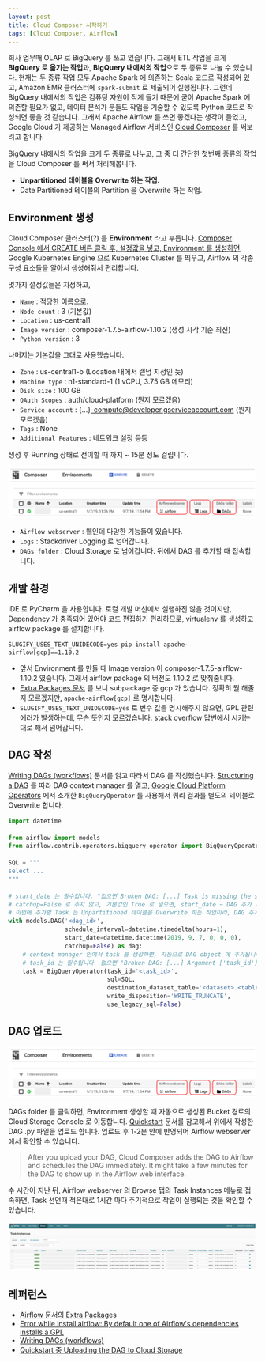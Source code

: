 ```yaml
---
layout: post
title: Cloud Composer 시작하기
tags: [Cloud Composer, Airflow]
---
```


회사 업무때 OLAP 로 BigQuery 를 쓰고 있습니다. 그래서 ETL 작업을 크게 **BigQuery 로 옮기는 작업**과, **BigQuery 내에서의 작업**으로 두 종류로 나눌 수 있습니다. 현재는 두 종류 작업 모두 Apache Spark 에 의존하는 Scala 코드로 작성되어 있고, Amazon EMR 클러스터에 `spark-submit` 로 제출되어 실행됩니다. 그런데 BigQuery 내에서의 작업은 컴퓨팅 자원이 적게 들기 때문에 굳이 Apache Spark 에 의존할 필요가 없고, 데이터 분석가 분들도 작업을 기술할 수 있도록 Python 코드로 작성되면 좋을 것 같습니다. 그래서 Apache Airflow 를 쓰면 좋겠다는 생각이 들었고, Google Cloud 가 제공하는 Managed Airflow 서비스인 [Cloud Composer](https://cloud.google.com/composer/) 를 써보려고 합니다.

BigQuery 내에서의 작업을 크게 두 종류로 나누고, 그 중 더 간단한 첫번째 종류의 작업을 Cloud Composer 를 써서 처리해봅니다.

- **Unpartitioned 테이블을 Overwrite 하는 작업.**
- Date Partitioned 테이블의 Partition 을 Overwrite 하는 작업.

## Environment 생성

Cloud Composer 클러스터(?) 를 **Environment** 라고 부릅니다. [Composer Console 에서 CREATE 버튼 클릭 후, 설정값을 넣고, Environment 를 생성하면](https://console.cloud.google.com/composer/environments), Google Kubernetes Engine 으로 Kubernetes Cluster 를 띄우고, Airflow 의 각종 구성 요소들을 알아서 생성해줘서 편리합니다.

몇가지 설정값들은 지정하고,

- `Name` : 적당한 이름으로.
- `Node count` : 3 (기본값)
- `Location` : us-central1
- `Image version` : composer-1.7.5-airflow-1.10.2 (생성 시각 기준 최신)
- `Python version` : 3

나머지는 기본값을 그대로 사용했습니다.

- `Zone` : us-central1-b (Location 내에서 랜덤 지정인 듯)
- `Machine type` : n1-standard-1 (1 vCPU, 3.75 GB 메모리)
- `Disk size` : 100 GB
- `OAuth Scopes` : auth/cloud-platform (뭔지 모르겠음)
- `Service account` : {...}-compute@developer.gserviceaccount.com (뭔지 모르겠음)
- `Tags` : None
- `Additional Features` : 네트워크 설정 등등

생성 후 Running 상태로 전이할 때 까지 ~ 15분 정도 걸립니다.

![images/2019-09-08-pic1-environment.png](https://raw.githubusercontent.com/chang12/chang12.github.io/master/images/2019-09-08-pic1-environment.png)

- `Airflow webserver` : 웹인데 다양한 기능들이 있습니다.
- `Logs` : Stackdriver Logging 로 넘어갑니다.
- `DAGs folder` : Cloud Storage 로 넘어갑니다. 뒤에서 DAG 를 추가할 때 접속합니다.

## 개발 환경

IDE 로 PyCharm 을 사용합니다. 로컬 개발 머신에서 실행하진 않을 것이지만, Dependency 가 충족되어 있어야 코드 편집하기 편리하므로, virtualenv 를 생성하고 airflow package 를 설치합니다.

```
SLUGIFY_USES_TEXT_UNIDECODE=yes pip install apache-airflow[gcp]==1.10.2
```

- 앞서 Environment 를 만들 때 Image version 이 composer-1.7.5-airflow-1.10.2 였습니다. 그래서 airflow package 의 버전도 1.10.2 로 맞춰줍니다.
- [Extra Packages 문서](https://airflow.apache.org/installation.html) 를 보니 subpackage 중 gcp 가 있습니다. 정확히 뭘 해줄지 모르겠지만, `apache-airflow[gcp]` 로 명시합니다.
- `SLUGIFY_USES_TEXT_UNIDECODE=yes` 로 변수 값을 명시해주지 않으면, GPL 관련 에러가 발생하는데, 무슨 뜻인지 모르겠습니다. stack overflow 답변에서 시키는대로 해서 넘어갑니다.

## DAG 작성

[Writing DAGs (workflows)](https://cloud.google.com/composer/docs/how-to/using/writing-dags) 문서를 읽고 따라서 DAG 를 작성했습니다. [Structuring a DAG](https://cloud.google.com/composer/docs/how-to/using/writing-dags#structure) 를 따라 DAG context manager 를 열고, [Google Cloud Platform Operators](https://cloud.google.com/composer/docs/how-to/using/writing-dags#gcp_operators) 에서 소개한 `BigQueryOperator` 를 사용해서 쿼리 결과를 별도의 테이블로 Overwrite 합니다.

```python
import datetime

from airflow import models
from airflow.contrib.operators.bigquery_operator import BigQueryOperator

SQL = """
select ...
"""

# start_date 는 필수입니다. "없으면 Broken DAG: [...] Task is missing the start_date parameter" 에러 발생.
# catchup=False 로 주지 않고, 기본값인 True 로 넣으면, start_date ~ DAG 추가 시각까지 schedule_interval 개수 만큼 과거를 다 실행해버립니다.
# 이번에 추가할 Task 는 Unpartitioned 테이블을 Overwrite 하는 작업이라, DAG 추가 시각부터만 잘 실행되는 걸로 충분합니다.
with models.DAG('<dag_id>',
                schedule_interval=datetime.timedelta(hours=1),
                start_date=datetime.datetime(2019, 9, 7, 0, 0, 0),
                catchup=False) as dag:
    # context manager 안에서 task 를 생성하면, 자동으로 DAG object 에 추가됩니다.
    # task_id 는 필수입니다. 없으면 "Broken DAG: [...] Argument ['task_id'] is required" 에러 발생.
    task = BigQueryOperator(task_id='<task_id>',
                            sql=SQL,
                            destination_dataset_table='<dataset>.<table>',
                            write_disposition='WRITE_TRUNCATE',
                            use_legacy_sql=False)

```

## DAG 업로드

![images/2019-09-08-pic1-environment.png](https://raw.githubusercontent.com/chang12/chang12.github.io/master/images/2019-09-08-pic1-environment.png)

DAGs folder 를 클릭하면, Environment 생성할 때 자동으로 생성된 Bucket 경로의 Cloud Storage Console 로 이동합니다. [Quickstart](https://cloud.google.com/composer/docs/quickstart#uploading_the_dag_to) 문서를 참고해서 위에서 작성한 DAG .py 파일을 업로드 합니다. 업로드 후 1-2분 안에 반영되어 Airflow webserver 에서 확인할 수 있습니다.

> After you upload your DAG, Cloud Composer adds the DAG to Airflow and schedules the DAG immediately. It might take a few minutes for the DAG to show up in the Airflow web interface.

수 시간이 지난 뒤, Airflow webserver 의 Browse 탭의 Task Instances 메뉴로 접속하면, Task 선언때 적은대로 1시간 마다 주기적으로 작업이 실행되는 것을 확인할 수 있습니다.

![images/2019-09-08-pic2-task-instances.png](https://raw.githubusercontent.com/chang12/chang12.github.io/master/images/2019-09-08-pic2-task-instances.png)

## 레퍼런스

- [Airflow 문서의 Extra Packages](https://airflow.apache.org/installation.html)
- [Error while install airflow: By default one of Airflow's dependencies installs a GPL](https://stackoverflow.com/questions/52203441/error-while-install-airflow-by-default-one-of-airflows-dependencies-installs-a)
- [Writing DAGs (workflows)](https://cloud.google.com/composer/docs/how-to/using/writing-dags)
- [Quickstart 중 Uploading the DAG to Cloud Storage](https://cloud.google.com/composer/docs/quickstart#uploading_the_dag_to)
